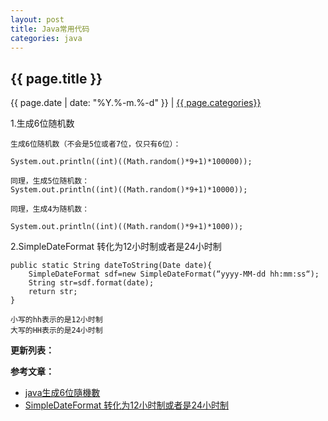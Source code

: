 ```yaml
---
layout: post
title: Java常用代码
categories: java
---
```


## {{ page.title }}

{{ page.date | date: "%Y.%-m.%-d" }} | <a href="/archive#{{ page.categories }}">{{ page.categories}}</a>

1.生成6位随机数

```
生成6位随机数（不会是5位或者7位，仅只有6位）：

System.out.println((int)((Math.random()*9+1)*100000));

同理，生成5位随机数：
System.out.println((int)((Math.random()*9+1)*10000));

同理，生成4为随机数：

System.out.println((int)((Math.random()*9+1)*1000));
```

2.SimpleDateFormat 转化为12小时制或者是24小时制

```
public static String dateToString(Date date){ 
    SimpleDateFormat sdf=new SimpleDateFormat(“yyyy-MM-dd hh:mm:ss“); 
    String str=sdf.format(date); 
    return str; 
}

小写的hh表示的是12小时制 
大写的HH表示的是24小时制
```

**更新列表：**



**参考文章：**

* [java生成6位隨機數][1]
* [SimpleDateFormat 转化为12小时制或者是24小时制][2]


[1]: https://blog.csdn.net/macwhirr123/article/details/41867855
[2]: https://blog.csdn.net/mimi5821741/article/details/45970409
